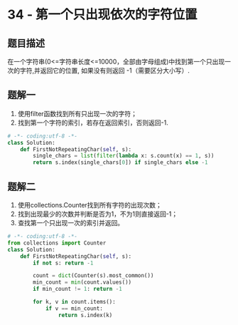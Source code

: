 # 34 - 第一个只出现依次的字符位置

## 题目描述
在一个字符串(0<=字符串长度<=10000，全部由字母组成)中找到第一个只出现一次的字符,并返回它的位置, 如果没有则返回 -1（需要区分大小写）.



## 题解一
1. 使用filter函数找到所有只出现一次的字符；
2. 找到第一个字符的索引，若存在返回索引，否则返回-1.

```python
# -*- coding:utf-8 -*-
class Solution:
    def FirstNotRepeatingChar(self, s):
        single_chars = list(filter(lambda x: s.count(x) == 1, s))
        return s.index(single_chars[0]) if single_chars else -1
```

## 题解二
1. 使用collections.Counter找到所有字符的出现次数；
2. 找到出现最少的次数并判断是否为1，不为1则直接返回-1；
3. 查找第一个只出现一次的索引并返回。

```python
# -*- coding:utf-8 -*-
from collections import Counter
class Solution:
    def FirstNotRepeatingChar(self, s):
        if not s: return -1

        count = dict(Counter(s).most_common())
        min_count = min(count.values())
        if min_count != 1: return -1

        for k, v in count.items():
            if v == min_count:
                return s.index(k)
```